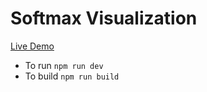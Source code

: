 # Softmax Visualization
[Live Demo](https://mashukealam.github.io/softmax.html)

- To run ```npm run dev```
- To build ```npm run build```
